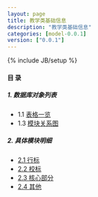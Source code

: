 ```yaml
---
layout: page
title: 教学类基础信息 
description: "教学类基础信息"
categories: [model-0.0.1]
version: ["0.0.1"]
---
```

{% include JB/setup %}

#### 目 录

##### 1. 数据库对象列表
  * 1.1 [表格一览](tables.html)
  * 1.3 [模块关系图](images.html)

##### 2. 具体模块明细
* [2.1 行标](hb.html)
* [2.2 校标](xb.html)
* [2.3 核心部分](core.html)
* [2.4 其他](misc.html)
